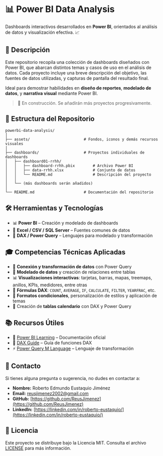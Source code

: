 # 📊 **Power BI Data Analysis**

Dashboards interactivos desarrollados en **Power BI**, orientados al análisis de datos y visualización efectiva. 📈

## 📝 **Descripción**

Este repositorio recopila una colección de dashboards diseñados con Power BI, que abarcan distintos temas y casos de uso en el análisis de datos. Cada proyecto incluye una breve descripción del objetivo, las fuentes de datos utilizadas, y capturas de pantalla del resultado final.

Ideal para demostrar habilidades en **diseño de reportes**, **modelado de datos**, y **narrativa visual** mediante Power BI.

> 🚧 En construcción. Se añadirán más proyectos progresivamente.

## 📁 **Estructura del Repositorio**

```
powerbi-data-analysis/
│
├── assets/                        # Fondos, iconos y demás recursos visuales
│
├── dashboards/                    # Proyectos individuales de dashboards
│   ├── dashboard01-rrhh/              
│   │   ├── dashboard-rrhh.pbix        # Archivo Power BI
│   │   ├── data-rrhh.xlsx             # Conjunto de datos
│   │   └── README.md                  # Descripción del proyecto
│   │
│   └── (más dashboards serán añadidos) 
│
└── README.md                      # Documentación del repositorio
```

## 🛠 **Herramientas y Tecnologías**

- 📊 **Power BI** – Creación y modelado de dashboards
- 📂 **Excel / CSV / SQL Server** – Fuentes comunes de datos
- 🧠 **DAX / Power Query** – Lenguajes para modelado y transformación

## 🎓 **Competencias Técnicas Aplicadas**  

- 🔄 **Conexión y transformación de datos** con Power Query
- 📐 **Modelado de datos** y creación de relaciones entre tablas
- 📊 **Visualizaciones interactivas**: tarjetas, barras, mapas, treemaps, anillos, KPIs, medidores, entre otras
- 🧮 **Fórmulas DAX**: `COUNT`, `AVERAGE`, `IF`, `CALCULATE`, `FILTER`, `YEARFRAC`, etc.
- 🎨 **Formatos condicionales**, personalización de estilos y aplicación de temas
- 📅 Creación de **tablas calendario** con DAX y Power Query
<!-- - 🌐 **Publicación de dashboards** en Power BI Service y generación de enlaces para compartir en la web
- 🧭 **Diseño y navegación avanzada** con bookmarks, interacciones y sincronización de filtros -->

## 📚 **Recursos Útiles**

- 🧭 [Power BI Learning](https://learn.microsoft.com/en-us/power-bi/) – Documentación oficial
- 🧮 [DAX Guide](https://dax.guide/) – Guía de funciones DAX
- ⚡ [Power Query M Language](https://learn.microsoft.com/en-us/powerquery-m/) – Lenguaje de transformación

## 📩 **Contacto**

Si tienes alguna pregunta o sugerencia, no dudes en contactar a:

- **Nombre:** Roberto Edmundo Eustaquio Jiménez  
- **Email:** [reusjimenez2002@gmail.com](mailto:reusjimenez2002@gmail.com)  
- **GitHub:** [https://github.com/ReusJimenez](https://github.com/ReusJimenez)
- **LinkedIn:** [https://linkedin.com/in/roberto-eustaquio/](https://linkedin.com/in/roberto-eustaquio/)  

## 📜 **Licencia**  

Este proyecto se distribuye bajo la Licencia MIT. Consulta el archivo [LICENSE](./LICENSE) para más información.
